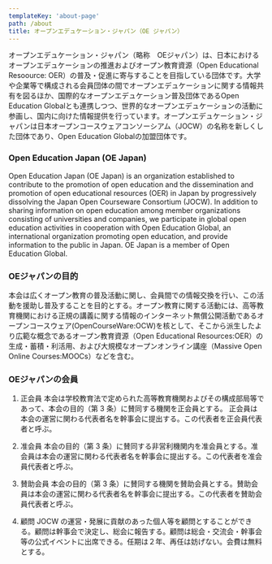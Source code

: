 ```yaml
---
templateKey: 'about-page'
path: /about
title: オープンエデュケーション・ジャパン（OE ジャパン）
---
```


オープンエデュケーション・ジャパン（略称　OEジャパン）は、日本におけるオープンエデュケーションの推進およびオープン教育資源（Open Educational Resoource: OER）の普及・促進に寄与することを目指している団体です。大学や企業等で構成される会員団体の間でオープンエデュケーションに関する情報共有を図るほか、国際的なオープンエデュケーション普及団体であるOpen Education Globalとも連携しつつ、世界的なオープンエデュケーションの活動に参画し、国内に向けた情報提供を行っています。オープンエデュケーション・ジャパンは日本オープンコースウェアコンソーシアム（JOCW）の名称を新しくした団体であり、Open Education Globalの加盟団体です。

### Open Education Japan (OE Japan)

  Open Education Japan (OE Japan) is an organization established to contribute to the promotion of open education and the dissemination and promotion of open educational resources (OER) in Japan by progressively dissolving the Japan Open Courseware Consortium (JOCW).  In addition to sharing information on open education among member organizations consisting of universities and companies, we participate in global open education activities in cooperation with Open Education Global, an international organization promoting open education, and provide information to the public in Japan.  OE Japan is a member of Open Education Global.

### OEジャパンの目的

本会は広くオープン教育の普及活動に関し、会員間での情報交換を行い、この活動を援助し普及することを目的とする。オープン教育に関する活動には、高等教育機関における正規の講義に関する情報のインターネット無償公開活動であるオープンコースウェア(OpenCourseWare:OCW)を核として、そこから派生したより広範な概念であるオープン教育資源（Open Educational Resources:OER）の生成・蓄積・利活用、および大規模なオープンオンライン講座（Massive Open Online Courses:MOOCs）などを含む。

### OEジャパンの会員

1. 正会員
本会は学校教育法で定められた高等教育機関およびその構成部局等であって、本会の目的（第 3 条）に賛同する機関を正会員とする。
正会員は本会の運営に関わる代表者名を幹事会に提出する。この代表者を正会員代表者と呼ぶ。 

1. 准会員
本会の目的（第 3 条）に賛同する非営利機関内を准会員とする。准会員は本会の運営に関わる代表者名を幹事会に提出する。この代表者を准会員代表者と呼ぶ。 

1. 賛助会員
本会の目的（第 3 条）に賛同する機関を賛助会員とする。賛助会員は本会の運営に関わる代表者名を幹事会に提出する。この代表者を賛助会員代表者と呼ぶ。 

1. 顧問
JOCW の運営・発展に貢献のあった個人等を顧問とすることができる。顧問は幹事会で決定し、総会に報告する。顧問は総会・交流会・幹事会等の公式イベントに出席できる。任期は２年、再任は妨げない。会費は無料とする。
